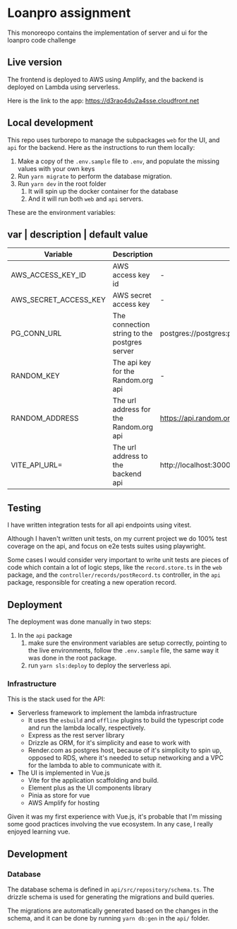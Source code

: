 # Loanpro assignment

This monoreopo contains the implementation of server and ui for the loanpro code challenge

## Live version

The frontend is deployed to AWS using Amplify, and the backend is deployed on Lambda using serverless.

Here is the link to the app: https://d3rao4du2a4sse.cloudfront.net

## Local development

This repo uses turborepo to manage the subpackages `web` for the UI, and `api` for the backend. Here as the instructions to run them locally:

1. Make a copy of the `.env.sample` file to `.env`, and populate the missing values with your own keys
1. Run `yarn migrate` to perform the database migration.
1. Run `yarn dev` in the root folder
   1. It will spin up the docker container for the database
   1. And it will run both `web` and `api` servers.

These are the environment variables:

## var | description | default value

| Variable              | Description                                  | Default Value                                        |
| --------------------- | -------------------------------------------- | ---------------------------------------------------- |
| AWS_ACCESS_KEY_ID     | AWS access key id                            | -                                                    |
| AWS_SECRET_ACCESS_KEY | AWS secret access key                        | -                                                    |
| PG_CONN_URL           | The connection string to the postgres server | postgres://postgres:postgres@localhost:5432/postgres |
| RANDOM_KEY            | The api key for the Random.org api           | -                                                    |
| RANDOM_ADDRESS        | The url address for the Random.org api       | https://api.random.org/json-rpc/4/invoke             |
| VITE_API_URL=         | The url address to the backend api           | http://localhost:3000                                |

## Testing

I have written integration tests for all api endpoints using vitest.

Although I haven't written unit tests, on my current project we do 100% test coverage on the api, and focus on e2e tests suites using playwright.

Some cases I would consider very important to write unit tests are pieces of code which contain a lot of logic steps, like the `record.store.ts` in the `web` package, and the `controller/records/postRecord.ts` controller, in the `api` package, responsible for creating a new operation record.

## Deployment

The deployment was done manually in two steps:

1. In the `api` package
   1. make sure the environment variables are setup correctly, pointing to the live environments, follow the `.env.sample` file, the same way it was done in the root package.
   1. run `yarn sls:deploy` to deploy the serverless api.

### Infrastructure

This is the stack used for the API:

- Serverless framework to implement the lambda infrastructure
  - It uses the `esbuild` and `offline` plugins to build the typescript code and run the lambda locally, respectively.
  - Express as the rest server library
  - Drizzle as ORM, for it's simplicity and ease to work with
  - Render.com as postgres host, because of it's simplicity to spin up, opposed to RDS, where it's needed to setup networking and a VPC for the lambda to able to communicate with it.
- The UI is implemented in Vue.js
  - Vite for the application scaffolding and build.
  - Element plus as the UI components library
  - Pinia as store for vue
  - AWS Amplify for hosting

Given it was my first experience with Vue.js, it's probable that I'm missing some good practices involving the vue ecosystem. In any case, I really enjoyed learning vue.

## Development

### Database

The database schema is defined in `api/src/repository/schema.ts`. The drizzle schema is used for generating the migrations and build queries.

The migrations are automatically generated based on the changes in the schema, and it can be done by running `yarn db:gen` in the `api/` folder.

